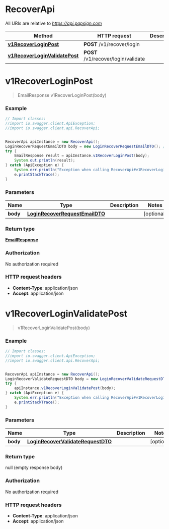 # RecoverApi

All URIs are relative to *https://api.papsign.com*

Method | HTTP request | Description
------------- | ------------- | -------------
[**v1RecoverLoginPost**](RecoverApi.md#v1RecoverLoginPost) | **POST** /v1/recover/login | 
[**v1RecoverLoginValidatePost**](RecoverApi.md#v1RecoverLoginValidatePost) | **POST** /v1/recover/login/validate | 

<a name="v1RecoverLoginPost"></a>
# **v1RecoverLoginPost**
> EmailResponse v1RecoverLoginPost(body)



### Example
```java
// Import classes:
//import io.swagger.client.ApiException;
//import io.swagger.client.api.RecoverApi;


RecoverApi apiInstance = new RecoverApi();
LoginRecoverRequestEmailDTO body = new LoginRecoverRequestEmailDTO(); // LoginRecoverRequestEmailDTO | 
try {
    EmailResponse result = apiInstance.v1RecoverLoginPost(body);
    System.out.println(result);
} catch (ApiException e) {
    System.err.println("Exception when calling RecoverApi#v1RecoverLoginPost");
    e.printStackTrace();
}
```

### Parameters

Name | Type | Description  | Notes
------------- | ------------- | ------------- | -------------
 **body** | [**LoginRecoverRequestEmailDTO**](LoginRecoverRequestEmailDTO.md)|  | [optional]

### Return type

[**EmailResponse**](EmailResponse.md)

### Authorization

No authorization required

### HTTP request headers

 - **Content-Type**: application/json
 - **Accept**: application/json

<a name="v1RecoverLoginValidatePost"></a>
# **v1RecoverLoginValidatePost**
> v1RecoverLoginValidatePost(body)



### Example
```java
// Import classes:
//import io.swagger.client.ApiException;
//import io.swagger.client.api.RecoverApi;


RecoverApi apiInstance = new RecoverApi();
LoginRecoverValidateRequestDTO body = new LoginRecoverValidateRequestDTO(); // LoginRecoverValidateRequestDTO | 
try {
    apiInstance.v1RecoverLoginValidatePost(body);
} catch (ApiException e) {
    System.err.println("Exception when calling RecoverApi#v1RecoverLoginValidatePost");
    e.printStackTrace();
}
```

### Parameters

Name | Type | Description  | Notes
------------- | ------------- | ------------- | -------------
 **body** | [**LoginRecoverValidateRequestDTO**](LoginRecoverValidateRequestDTO.md)|  | [optional]

### Return type

null (empty response body)

### Authorization

No authorization required

### HTTP request headers

 - **Content-Type**: application/json
 - **Accept**: application/json

